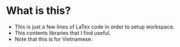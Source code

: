 # What is this?
* This is just a few lines of LaTex code in order to setup workspace.
* This contents libraries that I find useful.
* Note that this is for Vietnamese. 
